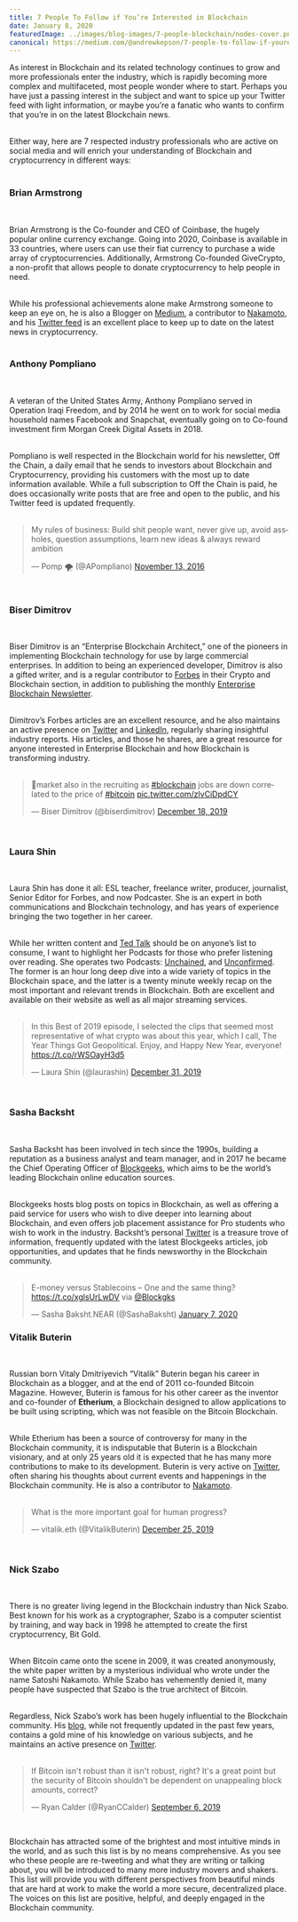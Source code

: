 ```yaml
---
title: 7 People To Follow if You’re Interested in Blockchain
date: January 8, 2020
featuredImage: ../images/blog-images/7-people-blockchain/nodes-cover.png
canonical: https://medium.com/@andrewkepson/7-people-to-follow-if-youre-interested-in-blockchain-681ea98bc92f
---
```


<div class="lg:px-44 text-gray-900 text-left text-2xl md:text-xl">
As interest in Blockchain and its related technology continues to grow and more professionals enter the industry, which is rapidly becoming more complex and multifaceted, most people wonder where to start. Perhaps you have just a passing interest in the subject and want to spice up your Twitter feed with light information, or maybe you’re a fanatic who wants to confirm that you’re in on the latest Blockchain news.<br><br>

Either way, here are 7 respected industry professionals who are active on social media and will enrich your understanding of Blockchain and cryptocurrency in different ways:<br><br>

<h3 class="text-gray-600 text-4xl">Brian Armstrong</h3><br>

Brian Armstrong is the Co-founder and CEO of Coinbase, the hugely popular online currency exchange. Going into 2020, Coinbase is available in 33 countries, where users can use their fiat currency to purchase a wide array of cryptocurrencies. Additionally, Armstrong Co-founded GiveCrypto, a non-profit that allows people to donate cryptocurrency to help people in need.<br><br>

While his professional achievements alone make Armstrong someone to keep an eye on, he is also a Blogger on <a class="text-purple-600 hover:text-purple-400" href="https://medium.com/@barmstrong" rel="noopener noreferrer nofollow" target="_blank">Medium</a>, a contributor to <a class="text-purple-600 hover:text-purple-400" href="https://nakamoto.com/crypto-in-the-2020s/" rel="noopener noreferrer nofollow" target="_blank">Nakamoto</a>, and his <a class="text-purple-600 hover:text-purple-400" href="https://twitter.com/brian_armstrong" rel="noopener noreferrer nofollow" target="_blank">Twitter feed</a> is an excellent place to keep up to date on the latest news in cryptocurrency.<br><br>

<h3 class="text-gray-600 text-4xl">Anthony Pompliano</h3><br>

A veteran of the United States Army, Anthony Pompliano served in Operation Iraqi Freedom, and by 2014 he went on to work for social media household names Facebook and Snapchat, eventually going on to Co-found investment firm Morgan Creek Digital Assets in 2018.<br><br>

Pompliano is well respected in the Blockchain world for his newsletter, Off the Chain, a daily email that he sends to investors about Blockchain and Cryptocurrency, providing his customers with the most up to date information available. While a full subscription to Off the Chain is paid, he does occasionally write posts that are free and open to the public, and his Twitter feed is updated frequently.<br><br>

<div class="mx-12">
<blockquote class="twitter-tweet"><p lang="en" dir="ltr">My rules of business: Build shit people want, never give up, avoid assholes, question assumptions, learn new ideas &amp; always reward ambition</p>&mdash; Pomp 🌪 (@APompliano) <a href="https://twitter.com/APompliano/status/797846518288044032?ref_src=twsrc%5Etfw">November 13, 2016</a></blockquote> <script async src="https://platform.twitter.com/widgets.js" charset="utf-8"></script>
</div><br>

<h3 class="text-gray-600 text-4xl">Biser Dimitrov</h3><br>

Biser Dimitrov is an “Enterprise Blockchain Architect,” one of the pioneers in implementing Blockchain technology for use by large commercial enterprises. In addition to being an experienced developer, Dimitrov is also a gifted writer, and is a regular contributor to <a class="text-purple-600 hover:text-purple-400" href="https://www.forbes.com/sites/biserdimitrov/?sh=53d00de85d48" rel="noopener noreferrer nofollow" target="_blank">Forbes</a> in their Crypto and Blockchain section, in addition to publishing the monthly <a class="text-purple-600 hover:text-purple-400" href="https://enterpriseblockchain.substack.com/p/enterprise-blockchain-newsletter-f3c" rel="noopener noreferrer nofollow" target="_blank">Enterprise Blockchain Newsletter</a>.<br><br>

Dimitrov’s Forbes articles are an excellent resource, and he also maintains an active presence on <a class="text-purple-600 hover:text-purple-400" href="https://twitter.com/biserdimitrov" rel="noopener noreferrer nofollow" target="_blank">Twitter</a> and <a class="text-purple-600 hover:text-purple-400" href="https://www.linkedin.com/in/biserdimitrov/" rel="noopener noreferrer nofollow" target="_blank">LinkedIn</a>, regularly sharing insightful industry reports. His articles, and those he shares, are a great resource for anyone interested in Enterprise Blockchain and how Blockchain is transforming industry.<br><br>

<div class="mx-12">
<blockquote class="twitter-tweet"><p lang="en" dir="ltr">🐻market also in the recruiting as <a href="https://twitter.com/hashtag/blockchain?src=hash&amp;ref_src=twsrc%5Etfw">#blockchain</a> jobs are down correlated to the price of <a href="https://twitter.com/hashtag/bitcoin?src=hash&amp;ref_src=twsrc%5Etfw">#bitcoin</a> <a href="https://t.co/zlvCiDpdCY">pic.twitter.com/zlvCiDpdCY</a></p>&mdash; Biser Dimitrov (@biserdimitrov) <a href="https://twitter.com/biserdimitrov/status/1207149903085891585?ref_src=twsrc%5Etfw">December 18, 2019</a></blockquote> <script async src="https://platform.twitter.com/widgets.js" charset="utf-8"></script>
</div><br>

<h3 class="text-gray-600 text-4xl">Laura Shin</h3><br>

Laura Shin has done it all: ESL teacher, freelance writer, producer, journalist, Senior Editor for Forbes, and now Podcaster. She is an expert in both communications and Blockchain technology, and has years of experience bringing the two together in her career.<br><br>

While her written content and <a class="text-purple-600 hover:text-purple-400" href="" rel="noopener noreferrer nofollow" target="_blank">Ted Talk</a> should be on anyone’s list to consume, I want to highlight her Podcasts for those who prefer listening over reading. She operates two Podcasts: <a class="text-purple-600 hover:text-purple-400" href="https://unchainedpodcast.com/category/unchained/" rel="noopener noreferrer nofollow" target="_blank">Unchained</a>, and <a class="text-purple-600 hover:text-purple-400" href="https://unchainedpodcast.com/category/unconfirmed/" rel="noopener noreferrer nofollow" target="_blank">Unconfirmed</a>. The former is an hour long deep dive into a wide variety of topics in the Blockchain space, and the latter is a twenty minute weekly recap on the most important and relevant trends in Blockchain. Both are excellent and available on their website as well as all major streaming services.<br><br>

<div class="mx-12">
<blockquote class="twitter-tweet"><p lang="en" dir="ltr">In this Best of 2019 episode, I selected the clips that seemed most representative of what crypto was about this year, which I call, The Year Things Got Geopolitical. Enjoy, and Happy New Year, everyone! <a href="https://t.co/rWSOayH3d5">https://t.co/rWSOayH3d5</a></p>&mdash; Laura Shin (@laurashin) <a href="https://twitter.com/laurashin/status/1212090283569156098?ref_src=twsrc%5Etfw">December 31, 2019</a></blockquote> <script async src="https://platform.twitter.com/widgets.js" charset="utf-8"></script>
</div><br>

<h3 class="text-gray-600 text-4xl">Sasha Backsht</h3><br>

Sasha Backsht has been involved in tech since the 1990s, building a reputation as a business analyst and team manager, and in 2017 he became the Chief Operating Officer of <a class="text-purple-600 hover:text-purple-400" href="https://blockgeeks.com/" rel="noopener noreferrer nofollow" target="_blank">Blockgeeks</a>, which aims to be the world’s leading Blockchain online education sources.<br><br>

Blockgeeks hosts blog posts on topics in Blockchain, as well as offering a paid service for users who wish to dive deeper into learning about Blockchain, and even offers job placement assistance for Pro students who wish to work in the industry. Backsht’s personal <a class="text-purple-600 hover:text-purple-400" href="" rel="noopener noreferrer nofollow" target="_blank">Twitter</a> is a treasure trove of information, frequently updated with the latest Blockgeeks articles, job opportunities, and updates that he finds newsworthy in the Blockchain community.<br><br>

<div class="mx-12">
<blockquote class="twitter-tweet"><p lang="en" dir="ltr">E-money versus Stablecoins – One and the same thing? <a href="https://t.co/xglsUrLwDV">https://t.co/xglsUrLwDV</a> via <a href="https://twitter.com/Blockgks?ref_src=twsrc%5Etfw">@Blockgks</a></p>&mdash; Sasha ₿aksht.NEAR (@SashaBaksht) <a href="https://twitter.com/SashaBaksht/status/1214684337888563200?ref_src=twsrc%5Etfw">January 7, 2020</a></blockquote> <script async src="https://platform.twitter.com/widgets.js" charset="utf-8"></script>
</div>

<h3 class="text-gray-600 text-4xl">Vitalik Buterin</h3><br>

Russian born Vitaly Dmitriyevich “Vitalik” Buterin began his career in Blockchain as a blogger, and at the end of 2011 co-founded Bitcoin Magazine. However, Buterin is famous for his other career as the inventor and co-founder of **Etherium**, a Blockchain designed to allow applications to be built using scripting, which was not feasible on the Bitcoin Blockchain.<br><br>

While Etherium has been a source of controversy for many in the Blockchain community, it is indisputable that Buterin is a Blockchain visionary, and at only 25 years old it is expected that he has many more contributions to make to its development. Buterin is very active on <a class="text-purple-600 hover:text-purple-400" href="https://twitter.com/VitalikButerin" rel="noopener noreferrer nofollow" target="_blank">Twitter</a>, often sharing his thoughts about current events and happenings in the Blockchain community. He is also a contributor to <a class="text-purple-600 hover:text-purple-400" href="https://nakamoto.com/credible-neutrality/" rel="noopener noreferrer nofollow" target="_blank">Nakamoto</a>.<br><br>

<div class="mx-12"><blockquote class="twitter-tweet"><p lang="en" dir="ltr">What is the more important goal for human progress?</p>&mdash; vitalik.eth (@VitalikButerin) <a href="https://twitter.com/VitalikButerin/status/1209846908858052608?ref_src=twsrc%5Etfw">December 25, 2019</a></blockquote> <script async src="https://platform.twitter.com/widgets.js" charset="utf-8"></script></div><br>

<h3 class="text-gray-600 text-4xl">Nick Szabo</h3><br>

There is no greater living legend in the Blockchain industry than Nick Szabo. Best known for his work as a cryptographer, Szabo is a computer scientist by training, and way back in 1998 he attempted to create the first cryptocurrency, Bit Gold.<br><br>

When Bitcoin came onto the scene in 2009, it was created anonymously, the white paper written by a mysterious individual who wrote under the name Satoshi Nakamoto. While Szabo has vehemently denied it, many people have suspected that Szabo is the true architect of Bitcoin.<br><br>

Regardless, Nick Szabo’s work has been hugely influential to the Blockchain community. His <a class="text-purple-600 hover:text-purple-400" href="" rel="noopener noreferrer nofollow" target="_blank">blog</a>, while not frequently updated in the past few years, contains a gold mine of his knowledge on various subjects, and he maintains an active presence on <a class="text-purple-600 hover:text-purple-400" href="" rel="noopener noreferrer nofollow" target="_blank">Twitter</a>.<br><br>

<div class="mx-12"><blockquote class="twitter-tweet"><p lang="en" dir="ltr">If Bitcoin isn&#39;t robust than it isn&#39;t robust, right? It&#39;s a great point but the security of Bitcoin shouldn&#39;t be dependent on unappealing block amounts, correct?</p>&mdash; Ryan Calder (@RyanCCalder) <a href="https://twitter.com/RyanCCalder/status/1169852257480822784?ref_src=twsrc%5Etfw">September 6, 2019</a></blockquote> <script async src="https://platform.twitter.com/widgets.js" charset="utf-8"></script></div><br>

Blockchain has attracted some of the brightest and most intuitive minds in the world, and as such this list is by no means comprehensive. As you see who these people are re-tweeting and what they are writing or talking about, you will be introduced to many more industry movers and shakers. This list will provide you with different perspectives from beautiful minds that are hard at work to make the world a more secure, decentralized place. The voices on this list are positive, helpful, and deeply engaged in the Blockchain community.

</div>
